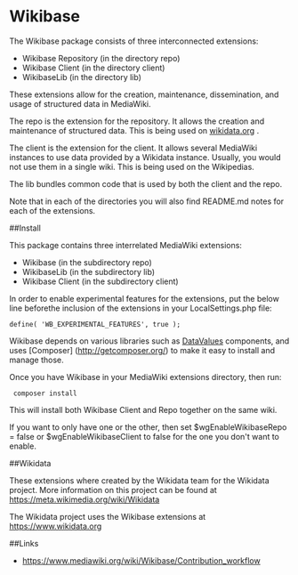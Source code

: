 # Wikibase
The Wikibase package consists of three interconnected extensions:

* Wikibase Repository (in the directory repo)
* Wikibase Client (in the directory client)
* WikibaseLib (in the directory lib)

These extensions allow for the creation, maintenance, dissemination, and usage of structured data in MediaWiki.

The repo is the extension for the repository. It allows the creation and maintenance of structured data. This is
being used on [wikidata.org](https://www.wikidata.org)  .

The client is the extension for the client. It allows several MediaWiki instances to use data provided by a Wikidata
instance. Usually, you would not use them in a single wiki. This is being used on the Wikipedias.

The lib bundles common code that is used by both the client and the repo.

Note that in each of the directories you will also find README.md notes for each of the extensions.

##Install

This package contains three interrelated MediaWiki extensions:

* Wikibase (in the subdirectory repo)
* WikibaseLib (in the subdirectory lib)
* Wikibase Client (in the subdirectory client)

In order to enable experimental features for the extensions, put the below line beforethe inclusion of the extensions in your LocalSettings.php file:

```
define( 'WB_EXPERIMENTAL_FEATURES', true );
```

Wikibase depends on various libraries such as [DataValues](https://github.com/DataValues/) components, and uses         [Composer] (http://getcomposer.org/) to make it easy to install and manage those.

Once you have Wikibase in your MediaWiki extensions directory, then run:

```
 composer install
```

This will install both Wikibase Client and Repo together on the same wiki.

If you want to only have one or the other, then set $wgEnableWikibaseRepo = false or $wgEnableWikibaseClient to false for the one you don't want to enable.

##Wikidata

These extensions where created by the Wikidata team for the Wikidata project. More information on this project can be found at https://meta.wikimedia.org/wiki/Wikidata

The Wikidata project uses the Wikibase extensions at https://www.wikidata.org

##Links
* https://www.mediawiki.org/wiki/Wikibase/Contribution_workflow
